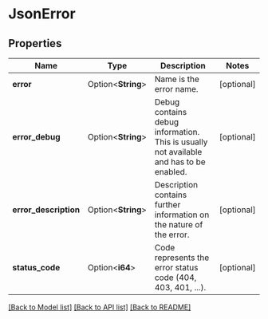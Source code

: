 # JsonError

## Properties

Name | Type | Description | Notes
------------ | ------------- | ------------- | -------------
**error** | Option<**String**> | Name is the error name. | [optional]
**error_debug** | Option<**String**> | Debug contains debug information. This is usually not available and has to be enabled. | [optional]
**error_description** | Option<**String**> | Description contains further information on the nature of the error. | [optional]
**status_code** | Option<**i64**> | Code represents the error status code (404, 403, 401, ...). | [optional]

[[Back to Model list]](../README.md#documentation-for-models) [[Back to API list]](../README.md#documentation-for-api-endpoints) [[Back to README]](../README.md)


